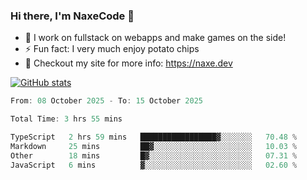 ### Hi there, I'm NaxeCode 👋
- 🔭 I work on fullstack on webapps and make games on the side!
- ⚡ Fun fact: I very much enjoy potato chips
- 🔋 Checkout my site for more info: https://naxe.dev

[![GitHub stats](https://github-readme-stats.vercel.app/api?username=naxecode&theme=onedark)](https://naxe.dev)

<!--START_SECTION:waka-->

```csharp
From: 08 October 2025 - To: 15 October 2025

Total Time: 3 hrs 55 mins

TypeScript   2 hrs 59 mins   █████████████████▓░░░░░░░   70.48 %
Markdown     25 mins         ██▓░░░░░░░░░░░░░░░░░░░░░░   10.03 %
Other        18 mins         █▓░░░░░░░░░░░░░░░░░░░░░░░   07.31 %
JavaScript   6 mins          ▓░░░░░░░░░░░░░░░░░░░░░░░░   02.60 %
```

<!--END_SECTION:waka-->



<!--
**NaxeCode/NaxeCode** is a ✨ _special_ ✨ repository because its `README.md` (this file) appears on your GitHub profile.

Here are some ideas to get you started:

- 🔭 I’m currently working on Web apps for indie games!
- 🌱 I’m currently mastering C#
- 👯 I’m looking to collaborate on ...
- 🤔 I’m looking for help with ...
- 💬 Ask me about ...
- 📫 How to reach me: ...
- 😄 Pronouns: ...
- ⚡ Fun fact: I love chips
-->
